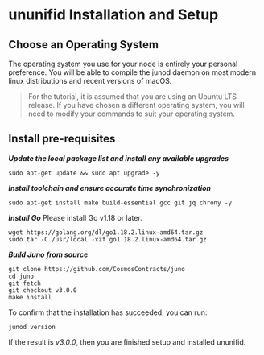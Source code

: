 # ununifid Installation and Setup 

## Choose an Operating System
The operating system you use for your node is entirely your personal preference. You will be able to compile the junod daemon on most modern linux distributions and recent versions of macOS.
> For the tutorial, it is assumed that you are using an Ubuntu LTS release.
> If you have chosen a different operating system, you will need to modify your commands to suit your operating system.

## Install pre-requisites

***Update the local package list and install any available upgrades***
```
sudo apt-get update && sudo apt upgrade -y
```
***Install toolchain and ensure accurate time synchronization***
```
sudo apt-get install make build-essential gcc git jq chrony -y
```

***Install Go***
Please install Go v1.18 or later.
```
wget https://golang.org/dl/go1.18.2.linux-amd64.tar.gz
sudo tar -C /usr/local -xzf go1.18.2.linux-amd64.tar.gz
```

***Build Juno from source***
```
git clone https://github.com/CosmosContracts/juno
cd juno
git fetch
git checkout v3.0.0
make install
```
To confirm that the installation has succeeded, you can run:
```
junod version
```
If the result is *v3.0.0*, then you are finished setup and installed ununifid.

